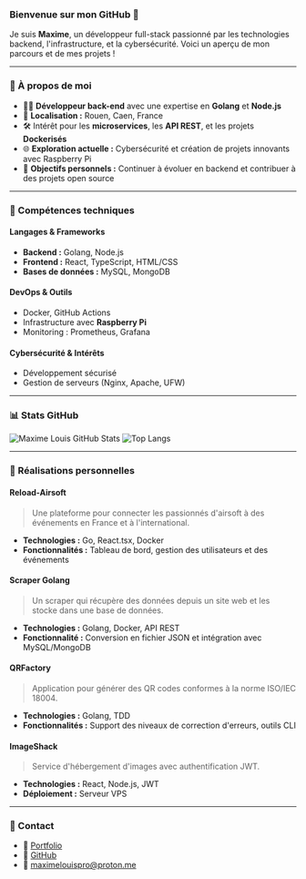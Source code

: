 ### Bienvenue sur mon GitHub 👋

Je suis **Maxime**, un développeur full-stack passionné par les technologies backend, l'infrastructure, et la cybersécurité. Voici un aperçu de mon parcours et de mes projets !

---

### 🚀 À propos de moi
- 🧑‍💻 **Développeur back-end** avec une expertise en **Golang** et **Node.js**
- 📍 **Localisation :** Rouen, Caen, France
- 🛠️ Intérêt pour les **microservices**, les **API REST**, et les projets **Dockerisés**
- 🌐 **Exploration actuelle :** Cybersécurité et création de projets innovants avec Raspberry Pi
- 🎯 **Objectifs personnels :** Continuer à évoluer en backend et contribuer à des projets open source

---

### 🔧 Compétences techniques

#### Langages & Frameworks
- **Backend :** Golang, Node.js
- **Frontend :** React, TypeScript, HTML/CSS
- **Bases de données :** MySQL, MongoDB

#### DevOps & Outils
- Docker, GitHub Actions
- Infrastructure avec **Raspberry Pi**
- Monitoring : Prometheus, Grafana

#### Cybersécurité & Intérêts
- Développement sécurisé
- Gestion de serveurs (Nginx, Apache, UFW)

---

### 📊 Stats GitHub
![Maxime Louis GitHub Stats](https://github-readme-stats.vercel.app/api?username=maxime-louis14&show_icons=true&hide_title=true&theme=tokyonight)
![Top Langs](https://github-readme-stats.vercel.app/api/top-langs/?username=maxime-louis14&layout=compact&theme=tokyonight)

---

### 📜 Réalisations personnelles

#### Reload-Airsoft
> Une plateforme pour connecter les passionnés d'airsoft à des événements en France et à l'international. 
- **Technologies :** Go, React.tsx, Docker
- **Fonctionnalités :** Tableau de bord, gestion des utilisateurs et des événements

#### Scraper Golang
> Un scraper qui récupère des données depuis un site web et les stocke dans une base de données. 
- **Technologies :** Golang, Docker, API REST
- **Fonctionnalité :** Conversion en fichier JSON et intégration avec MySQL/MongoDB

#### QRFactory
> Application pour générer des QR codes conformes à la norme ISO/IEC 18004. 
- **Technologies :** Golang, TDD
- **Fonctionnalités :** Support des niveaux de correction d'erreurs, outils CLI

#### ImageShack
> Service d'hébergement d'images avec authentification JWT.
- **Technologies :** React, Node.js, JWT
- **Déploiement :** Serveur VPS

---

### 💬 Contact
- 💼 [Portfolio](https://portfolio-maxime-louis-hazel.vercel.app/)
- 🐙 [GitHub](https://github.com/maxime-louis14)
- 📧 maximelouispro@proton.me
